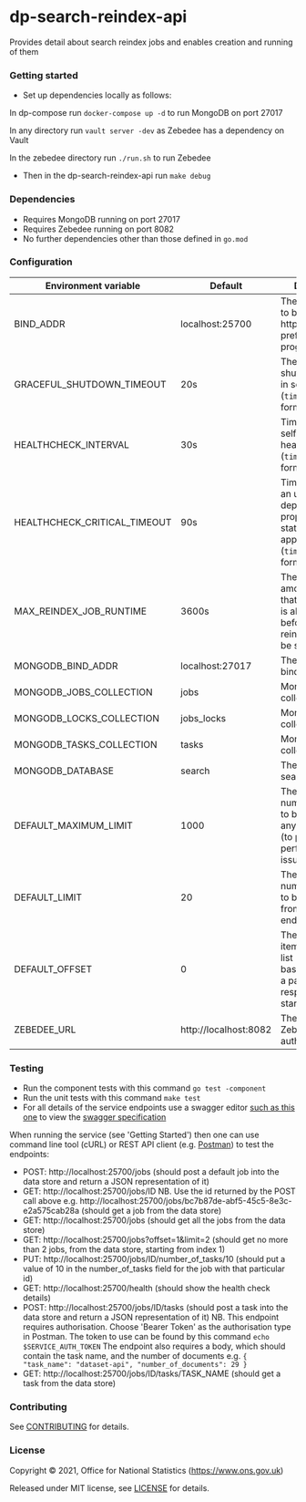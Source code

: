 dp-search-reindex-api
=====================
Provides detail about search reindex jobs and enables creation and running of them

### Getting started

* Set up dependencies locally as follows:

In dp-compose run `docker-compose up -d` to run MongoDB on port 27017

In any directory run `vault server -dev` as Zebedee has a dependency on Vault

In the zebedee directory run `./run.sh` to run Zebedee

* Then in the dp-search-reindex-api run `make debug`

### Dependencies

* Requires MongoDB running on port 27017
* Requires Zebedee running on port 8082
* No further dependencies other than those defined in `go.mod`

### Configuration

| Environment variable         | Default               | Description
| ---------------------------- | --------------------- | -----------
| BIND_ADDR                    | localhost:25700       | The host and port to bind to (The http:// scheme prefix is added programmatically)
| GRACEFUL_SHUTDOWN_TIMEOUT    | 20s                   | The graceful shutdown timeout in seconds (`time.Duration` format)
| HEALTHCHECK_INTERVAL         | 30s                   | Time between self-healthchecks (`time.Duration` format)
| HEALTHCHECK_CRITICAL_TIMEOUT | 90s                   | Time to wait until an unhealthy dependent propagates its state to make this app unhealthy (`time.Duration` format)
| MAX_REINDEX_JOB_RUNTIME      | 3600s                 | The maximum amount of time that a reindex job is allowed to run before another reindex job can be started
| MONGODB_BIND_ADDR            | localhost:27017       | The MongoDB bind address
| MONGODB_JOBS_COLLECTION      | jobs                  | MongoDB jobs collection
| MONGODB_LOCKS_COLLECTION     | jobs_locks            | MongoDB locks collection
| MONGODB_TASKS_COLLECTION     | tasks                 | MongoDB tasks collection
| MONGODB_DATABASE             | search                | The MongoDB search database
| DEFAULT_MAXIMUM_LIMIT        | 1000                  | The maximum number of items to be returned in any list endpoint (to prevent performance issues)
| DEFAULT_LIMIT                | 20                    | The default number of items to be returned from a list endpoint
| DEFAULT_OFFSET               | 0                     | The number of items into the full list (i.e. the 0-based index) that a particular response is starting at
| ZEBEDEE_URL                  | http://localhost:8082 | The URL to Zebedee (for authorisation)

### Testing

* Run the component tests with this command `go test -component`
* Run the unit tests with this command `make test`
* For all details of the service endpoints use a swagger editor [such as this one](https://editor.swagger.io/) to view the [swagger specification](swagger.yaml)

When running the service (see 'Getting Started') then one can use command line tool (cURL) or REST API client (e.g. [Postman](https://www.postman.com/product/rest-client/)) to test the endpoints:
- POST: http://localhost:25700/jobs (should post a default job into the data store and return a JSON representation of it)
- GET: http://localhost:25700/jobs/ID NB. Use the id returned by the POST call above e.g. http://localhost:25700/jobs/bc7b87de-abf5-45c5-8e3c-e2a575cab28a (should get a job from the data store)
- GET: http://localhost:25700/jobs (should get all the jobs from the data store)
- GET: http://localhost:25700/jobs?offset=1&limit=2 (should get no more than 2 jobs, from the data store, starting from index 1)
- PUT: http://localhost:25700/jobs/ID/number_of_tasks/10 (should put a value of 10 in the number_of_tasks field for the job with that particular id)
- GET: http://localhost:25700/health (should show the health check details)
- POST: http://localhost:25700/jobs/ID/tasks (should post a task into the data store and return a JSON representation of it) NB. This endpoint requires authorisation. Choose 'Bearer Token' as the authorisation type in Postman. The token to use can be found by this command `echo $SERVICE_AUTH_TOKEN`
The endpoint also requires a body, which should contain the task name, and the number of documents e.g.
`{
"task_name": "dataset-api",
"number_of_documents": 29
}`
- GET: http://localhost:25700/jobs/ID/tasks/TASK_NAME (should get a task from the data store)

### Contributing

See [CONTRIBUTING](CONTRIBUTING.md) for details.

### License

Copyright © 2021, Office for National Statistics (https://www.ons.gov.uk)

Released under MIT license, see [LICENSE](LICENSE.md) for details.
